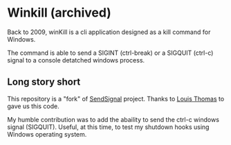 
# Winkill (archived)

Back to 2009, winKill is a cli application designed as a kill command for Windows.

The command is able to send a SIGINT (ctrl-break) or a SIGQUIT (ctrl-c) signal to a console detatched windows process.

## Long story short

This repository is a "fork" of [SendSignal](https://web.archive.org/web/20170305062415/http://www.latenighthacking.com/projects/2003/sendSignal/) project. Thanks to [Louis Thomas](https://web.archive.org/web/20171113142837/http://www.latenighthacking.com/louisth/) to gave us this code.

My humble contribution was to add the abaility to send the ctrl-c windows signal (SIGQUIT).
Useful, at this time, to test my shutdown hooks using Windows operating system.
